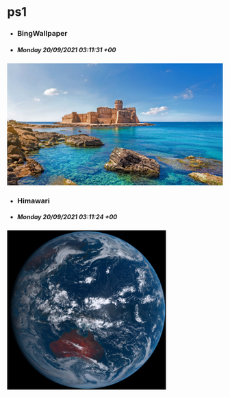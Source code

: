 # ps1

- ### BingWallpaper
- ##### Monday 20/09/2021 03:11:31 +00
<img src="BingWallpaper/latest.jpg" width="700" height="auto" title="👉  BingWallpaper  👈">


- ### Himawari 
- ##### Monday 20/09/2021 03:11:24 +00
<img src="Himawari/latest.jpg" width="auto" height="371" title="👉  Himawari  👈">






